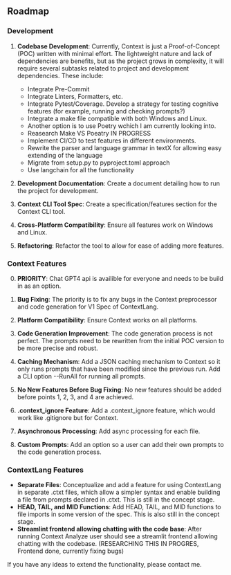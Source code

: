 ## Roadmap

### Development

1. **Codebase Development**: Currently, Context is just a Proof-of-Concept (POC) written with minimal effort. The lightweight nature and lack of dependencies are benefits, but as the project grows in complexity, it will require several subtasks related to project and development dependencies. These include:
    - Integrate Pre-Commit
    - Integrate Linters, Formatters, etc.
    - Integrate Pytest/Coverage. Develop a strategy for testing cognitive features (for example, running and checking prompts?)
    - Integrate a make file compatible with both Windows and Linux.
    - Another option is to use Poetry wchich I am currently looking into.
    - Reasearch Make VS Poeatry IN PROGRESS
    - Implement CI/CD to test features in different environments.
    - Rewrite the parser and language grammar in textX for allowing easy extending of the language
    - Migrate from setup.py to pyproject.toml approach
    - Use langchain for all the functionality

2. **Development Documentation**: Create a document detailing how to run the project for development.

3. **Context CLI Tool Spec**: Create a specification/features section for the Context CLI tool.

4. **Cross-Platform Compatibility**: Ensure all features work on Windows and Linux.

5. **Refactoring**: Refactor the tool to allow for ease of adding more features.

### Context Features

0. **PRIORITY**: Chat GPT4 api is availible for everyone and needs to be build in as an option.

1. **Bug Fixing**: The priority is to fix any bugs in the Context preprocessor and code generation for V1 Spec of ContextLang.

2. **Platform Compatibility**: Ensure Context works on all platforms.

3. **Code Generation Improvement**: The code generation process is not perfect. The prompts need to be rewritten from the initial POC version to be more precise and robust.

4. **Caching Mechanism**: Add a JSON caching mechanism to Context so it only runs prompts that have been modified since the previous run. Add a CLI option --RunAll for running all prompts.

5. **No New Features Before Bug Fixing**: No new features should be added before points 1, 2, 3, and 4 are achieved.

6. **.context_ignore Feature**: Add a .context_ignore feature, which would work like .gitignore but for Context.

7. **Asynchronous Processing**: Add async processing for each file.

8. **Custom Prompts**: Add an option so a user can add their own prompts to the code generation process.

### ContextLang Features

- **Separate Files**: Conceptualize and add a feature for using ContextLang in separate .ctxt files, which allow a simpler syntax and enable building a file from prompts declared in .ctxt. This is still in the concept stage.
- **HEAD, TAIL, and MID Functions**: Add HEAD, TAIL, and MID functions to file imports in some version of the spec. This is also still in the concept stage.
- **Streamlint frontend allowing chatting with the code base**: After running Context Analyze user should see a streamlit frontend allowing chatting with the codebase. (RESEARCHING THIS IN PROGRES, Frontend done, currently fixing bugs)

If you have any ideas to extend the functionality, please contact me.
